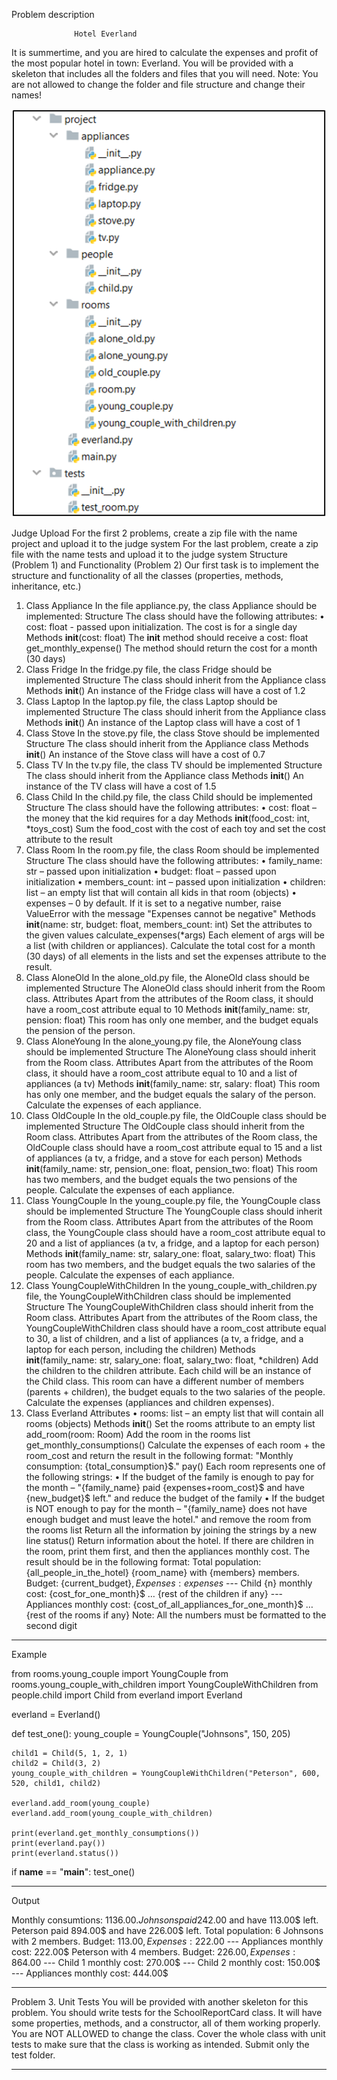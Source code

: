 Problem description 

                  Hotel Everland

It is summertime, and you are hired to calculate the expenses and profit of the most popular hotel in town: Everland.
You will be provided with a skeleton that includes all the folders and files that you will need. 
Note: You are not allowed to change the folder and file structure and change their names!


![img.png](img.png)


Judge Upload
For the first 2 problems, create a zip file with the name project and upload it to the judge system
For the last problem, create a zip file with the name tests and upload it to the judge system
Structure (Problem 1) and Functionality (Problem 2)
Our first task is to implement the structure and functionality of all the classes (properties, methods, inheritance, etc.)
1.	Class Appliance
In the file appliance.py, the class Appliance should be implemented:
Structure
The class should have the following attributes:
•	cost: float - passed upon initialization. The cost is for a single day
Methods
__init__(cost: float)
The __init__ method should receive a cost: float
get_monthly_expense()
The method should return the cost for a month (30 days)
2.	Class Fridge
In the fridge.py file, the class Fridge should be implemented
Structure
The class should inherit from the Appliance class
Methods
__init__()
An instance of the Fridge class will have a cost of 1.2
3.	Class Laptop
In the laptop.py file, the class Laptop should be implemented
Structure
The class should inherit from the Appliance class
Methods
__init__()
An instance of the Laptop class will have a cost of 1
4.	Class Stove
In the stove.py file, the class Stove should be implemented
Structure
The class should inherit from the Appliance class
Methods
__init__()
An instance of the Stove class will have a cost of 0.7
5.	Class TV
In the tv.py file, the class TV should be implemented
Structure
The class should inherit from the Appliance class
Methods
__init__()
An instance of the TV class will have a cost of 1.5
6.	Class Child
In the child.py file, the class Child should be implemented
Structure
The class should have the following attributes:
•	cost: float – the money that the kid requires for a day
Methods
__init__(food_cost: int, *toys_cost)
Sum the food_cost with the cost of each toy and set the cost attribute to the result
7.	Class Room
In the room.py file, the class Room should be implemented
Structure
The class should have the following attributes:
•	family_name: str – passed upon initialization
•	budget: float – passed upon initialization
•	members_count: int – passed upon initialization
•	children: list – an empty list that will contain all kids in that room (objects)
•	expenses – 0 by default. If it is set to a negative number, raise ValueError with the message "Expenses cannot be negative"
Methods
__init__(name: str, budget: float, members_count: int)
Set the attributes to the given values
calculate_expenses(*args)
Each element of args will be a list (with children or appliances). Calculate the total cost for a month (30 days) of all elements in the lists and set the expenses attribute to the result.
8.	Class AloneOld
In the alone_old.py file, the AloneOld class should be implemented
Structure
The AloneOld class should inherit from the Room class.
Attributes
Apart from the attributes of the Room class, it should have a room_cost attribute equal to 10
Methods
__init__(family_name: str, pension: float)
This room has only one member, and the budget equals the pension of the person.
9.	Class AloneYoung
In the alone_young.py file, the AloneYoung class should be implemented
Structure
The AloneYoung class should inherit from the Room class.
Attributes
Apart from the attributes of the Room class, it should have a room_cost attribute equal to 10 and a list of appliances (a tv)
Methods
__init__(family_name: str, salary: float)
This room has only one member, and the budget equals the salary of the person.
Calculate the expenses of each appliance.
10.	Class OldCouple
In the old_couple.py file, the OldCouple class should be implemented
Structure
The OldCouple class should inherit from the Room class.
Attributes
Apart from the attributes of the Room class, the OldCouple class should have a room_cost attribute equal to 15 and a list of appliances (a tv, a fridge, and a stove for each person)
Methods
__init__(family_name: str, pension_one: float, pension_two: float)
This room has two members, and the budget equals the two pensions of the people.
Calculate the expenses of each appliance.
11.	Class YoungCouple
In the young_couple.py file, the YoungCouple class should be implemented
Structure
The YoungCouple class should inherit from the Room class.
Attributes
Apart from the attributes of the Room class, the YoungCouple class should have a room_cost attribute equal to 20 and a list of appliances (a tv, a fridge, and a laptop for each person)
Methods
__init__(family_name: str, salary_one: float, salary_two: float)
This room has two members, and the budget equals the two salaries of the people.
Calculate the expenses of each appliance.
12.	Class YoungCoupleWithChildren
In the young_couple_with_children.py file, the YoungCoupleWithChildren class should be implemented
Structure
The YoungCoupleWithChildren class should inherit from the Room class.
Attributes
Apart from the attributes of the Room class, the YoungCoupleWithChildren class should have a room_cost attribute equal to 30, a list of children, and a list of appliances (a tv, a fridge, and a laptop for each person, including the children)
Methods
__init__(family_name: str, salary_one: float, salary_two: float, *children)
Add the children to the children attribute. Each child will be an instance of the Child class. This room can have a different number of members (parents + children), the budget equals to the two salaries of the people.
Calculate the expenses (appliances and children expenses).
13.	Class Everland
Attributes
•	rooms: list – an empty list that will contain all rooms (objects)
Methods
__init__()
Set the rooms attribute to an empty list
add_room(room: Room)
Add the room in the rooms list
get_monthly_consumptions()
Calculate the expenses of each room + the room_cost and return the result in the following format: "Monthly consumption: {total_consumption}$."
pay()
Each room represents one of the following strings:
•	If the budget of the family is enough to pay for the month – "{family_name} paid {expenses+room_cost}$ and have {new_budget}$ left." and reduce the budget of the family
•	If the budget is NOT enough to pay for the month – "{family_name} does not have enough budget and must leave the hotel." and remove the room from the rooms list
Return all the information by joining the strings by a new line
status()
Return information about the hotel. If there are children in the room, print them first, and then the appliances monthly cost. The result should be in the following format:
Total population: {all_people_in_the_hotel}
{room_name} with {members} members. Budget: {current_budget}$, Expenses: {expenses}$
--- Child {n} monthly cost: {cost_for_one_month}$
… {rest of the children if any}
--- Appliances monthly cost: {cost_of_all_appliances_for_one_month}$
… {rest of the rooms if any}
Note: All the numbers must be formatted to the second digit



_______________________________________________
Example

from rooms.young_couple import YoungCouple
from rooms.young_couple_with_children import YoungCoupleWithChildren
from people.child import Child
from everland import Everland

everland = Everland()

def test_one():
    young_couple = YoungCouple("Johnsons", 150, 205)

    child1 = Child(5, 1, 2, 1)
    child2 = Child(3, 2)
    young_couple_with_children = YoungCoupleWithChildren("Peterson", 600, 520, child1, child2)

    everland.add_room(young_couple)
    everland.add_room(young_couple_with_children)

    print(everland.get_monthly_consumptions())
    print(everland.pay())
    print(everland.status())


if __name__ == "__main__":
    test_one()

_______________________________________________
Output

Monthly consumtions: 1136.00$.
Johnsons paid 242.00$ and have 113.00$ left.
Peterson paid 894.00$ and have 226.00$ left.
Total population: 6
Johnsons with 2 members. Budget: 113.00$, Expenses: 222.00$
--- Appliances monthly cost: 222.00$
Peterson with 4 members. Budget: 226.00$, Expenses: 864.00$
--- Child 1 monthly cost: 270.00$
--- Child 2 monthly cost: 150.00$
--- Appliances monthly cost: 444.00$



_______________________________________________


Problem 3. Unit Tests
You will be provided with another skeleton for this problem. You should write tests for the SchoolReportCard class. It will have some properties, methods, and a constructor, all of them working properly. You are NOT ALLOWED to change the class. Cover the whole class with unit tests to make sure that the class is working as intended. Submit only the test folder.

_______________________________________________